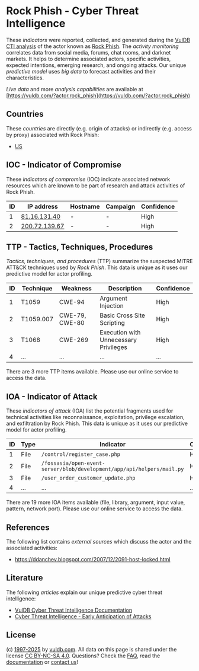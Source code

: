 # Rock Phish - Cyber Threat Intelligence

These _indicators_ were reported, collected, and generated during the [VulDB CTI analysis](https://vuldb.com/?kb.cti) of the actor known as [Rock Phish](https://vuldb.com/?actor.rock_phish). The _activity monitoring_ correlates data from social media, forums, chat rooms, and darknet markets. It helps to determine associated actors, specific activities, expected intentions, emerging research, and ongoing attacks. Our unique _predictive model_ uses _big data_ to forecast activities and their characteristics.

_Live data_ and more _analysis capabilities_ are available at [https://vuldb.com/?actor.rock_phish](https://vuldb.com/?actor.rock_phish)

## Countries

These _countries_ are directly (e.g. origin of attacks) or indirectly (e.g. access by proxy) associated with Rock Phish:

* [US](https://vuldb.com/?country.us)

## IOC - Indicator of Compromise

These _indicators of compromise_ (IOC) indicate associated network resources which are known to be part of research and attack activities of Rock Phish.

ID | IP address | Hostname | Campaign | Confidence
-- | ---------- | -------- | -------- | ----------
1 | [81.16.131.40](https://vuldb.com/?ip.81.16.131.40) | - | - | High
2 | [200.72.139.67](https://vuldb.com/?ip.200.72.139.67) | - | - | High

## TTP - Tactics, Techniques, Procedures

_Tactics, techniques, and procedures_ (TTP) summarize the suspected MITRE ATT&CK techniques used by _Rock Phish_. This data is unique as it uses our predictive model for actor profiling.

ID | Technique | Weakness | Description | Confidence
-- | --------- | -------- | ----------- | ----------
1 | T1059 | CWE-94 | Argument Injection | High
2 | T1059.007 | CWE-79, CWE-80 | Basic Cross Site Scripting | High
3 | T1068 | CWE-269 | Execution with Unnecessary Privileges | High
4 | ... | ... | ... | ...

There are 3 more TTP items available. Please use our online service to access the data.

## IOA - Indicator of Attack

These _indicators of attack_ (IOA) list the potential fragments used for technical activities like reconnaissance, exploitation, privilege escalation, and exfiltration by Rock Phish. This data is unique as it uses our predictive model for actor profiling.

ID | Type | Indicator | Confidence
-- | ---- | --------- | ----------
1 | File | `/control/register_case.php` | High
2 | File | `/fossasia/open-event-server/blob/development/app/api/helpers/mail.py` | High
3 | File | `/user_order_customer_update.php` | High
4 | ... | ... | ...

There are 19 more IOA items available (file, library, argument, input value, pattern, network port). Please use our online service to access the data.

## References

The following list contains _external sources_ which discuss the actor and the associated activities:

* https://ddanchev.blogspot.com/2007/12/2091-host-locked.html

## Literature

The following _articles_ explain our unique predictive cyber threat intelligence:

* [VulDB Cyber Threat Intelligence Documentation](https://vuldb.com/?kb.cti)
* [Cyber Threat Intelligence - Early Anticipation of Attacks](https://www.scip.ch/en/?labs.20201022)

## License

(c) [1997-2025](https://vuldb.com/?kb.changelog) by [vuldb.com](https://vuldb.com/?kb.about). All data on this page is shared under the license [CC BY-NC-SA 4.0](https://creativecommons.org/licenses/by-nc-sa/4.0/). Questions? Check the [FAQ](https://vuldb.com/?kb.faq), read the [documentation](https://vuldb.com/?kb) or [contact us](https://vuldb.com/?contact)!
